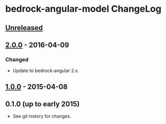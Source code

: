 # bedrock-angular-model ChangeLog

## [Unreleased]

## [2.0.0] - 2016-04-09

### Changed
- Update to bedrock-angular 2.x.

## [1.0.0] - 2015-04-08

## 0.1.0 (up to early 2015)

- See git history for changes.

[Unreleased]: https://github.com/digitalbazaar/bedrock-angular-model/compare/2.0.0...HEAD
[2.0.0]: https://github.com/digitalbazaar/bedrock-angular-model/compare/1.0.0...2.0.0
[1.0.0]: https://github.com/digitalbazaar/bedrock-angular-model/compare/0.1.0...1.0.0
